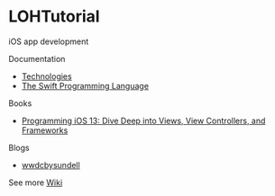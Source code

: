 # LOHTutorial

iOS app development

Documentation

* [Technologies](https://developer.apple.com/documentation/technologies)
* [The Swift Programming Language](https://docs.swift.org/swift-book/)

Books

* [Programming iOS 13: Dive Deep into Views, View Controllers, and Frameworks](https://www.amazon.com/Programming-iOS-13-Controllers-Frameworks/dp/1492074616)

Blogs

* [wwdcbysundell](https://wwdcbysundell.com/)

See more [Wiki](https://github.com/LockedOutofHeaven/LOHTutorial/wiki)